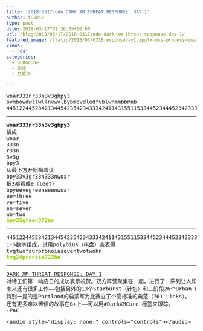 ```yaml
---
title: '2018-0317code DARK XM THREAT RESPONSE: DAY 1'
author: fukkix
type: post
date: 2018-03-17T01:36:35+00:00
url: /blog/2018/03/17/2018-0317code-dark-xm-threat-response-day-1/
featured_image: /static/2018/03/0318responseday1.jpg?x-oss-process=image/resize,m_fill,w_700,h_220
views:
  - "64"
categories:
  - BLOGcode
  - 剧情
  - 已解决

---
```

<pre>woar333nr33n3v3gbpy3
ovmbowdwllwllnvwvlbybmdvdledfvblwnmmbbmnb
445122445234213445423542343334241143155115334452344452342333<!--more--></pre>

* * *

<pre><strong>woar333nr33n3v3gbpy3
</strong>排成
woar
333n
r33n
3v3g
bpy3
从最下方开始横着读
bpy33v3gr33n333nwoar
把3都看成e（leet）
bpyeevegreeneeenwoar
ee=three
ve=five
en=seven
wo=two<strong>
<span style="color: #99cc00;">bpy35green372ar</span></strong></pre>

* * *

<pre>445122445234213445423542343334241143155115334452344452342333
1-5数字组成，试用polybius（棋盘）查表得
tvgtwofourpronoiaseventwotwohn
<span style="color: #99cc00;"><strong>tvg24pronoia722hn</strong></span></pre>

* * *

<pre><a href="http://investigate.ingress.com/2018/03/18/dark-xm-threat-response-day-1/">DARK XM THREAT RESPONSE: DAY 1</a>
对特工们第一响应日的成功表示祝贺。双方阵营聚集在一起，进行了一系列让人印象深刻的行动。RES在第一阶段行动中的Starburst和Supernova都占据了优势。由于ENL一阶段的紧追和全球行动中更好的表现，最终他们获得了领先地位。
未来还有很多工作——包括另外的13个Starburst（针包）和二阶段26个Urban Linking（跨城市link）。
特别一提的是Portland的启蒙军为比赛立了个高标准的典范（761 Links）。
还有更多难以置信的故事在G+上——可以用#DarkXMCure 标签来跟踪。
-PAC</pre>

<pre>&lt;audio style="display: none;" controls="controls">&lt;/audio></pre>

<audio style="display: none;" controls="controls"></audio>